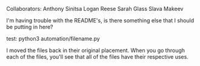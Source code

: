 Collaborators:
Anthony Sinitsa
Logan Reese
Sarah Glass
Slava Makeev

I'm having trouble with the README's, is there something else that I should be putting in here?

test:
python3 automation/filename.py

I moved the files back in their original placement. When you go through each of the files, you'll see that all of the files have their respective uses.

